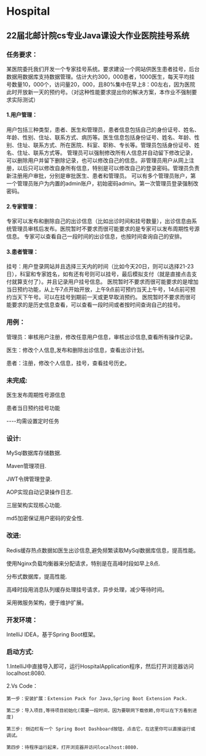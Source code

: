 # Hospital
## 22届北邮计院cs专业Java课设大作业医院挂号系统

### 任务要求：
某医院委托我们开发一个专家挂号系统。要求建设一个网站供医生患者挂号，后台数据用数据库支持数据管理。估计大约300，000患者，1000医生，每天平均挂号数量10，000个，访问量20，000，且80%集中在早上8：00左右，因为医院此时开放新一天的预约号。（对这种性能要求提出你的解决方案，本作业不强制要求实际测试）

#### 1.用户管理：
用户包括三种类型，患者、医生和管理员，患者信息包括自己的身份证号、姓名、年龄、性别、住址、联系方式、病历等。医生信息包括身份证号、姓名、年龄、性别、住址、联系方式、所在医院、科室、职称、专长等。管理员包括身份证号、姓名、住址、联系方式等。
管理员可以强制修改所有人信息并自动留下修改记录，可以删除用户并留下删除记录，也可以修改自己的信息。非管理员用户从网上注册，以后只可以修改自身所有信息，特别是可以修改自己的登录密码。管理员负责新注册用户审批，分别是审批医生、患者和管理员。
可以有多个管理员账户，第一个管理员账户为内置的admin账户，初始密码admin。第一次管理员登录强制改密码。

#### 2.专家管理：
专家可以发布和删除自己的出诊信息（比如出诊时间和挂号数量），出诊信息由系统管理员审核后发布。医院暂时不要求而很可能要求的是专家可以发布周期性号源信息。
专家可以查看自己一段时间的出诊信息，也按时间查询自己的安排。

#### 3.患者管理：
挂号：用户登录网站并且选择三天内的时间（比如今天20日，则可以选择21-23日），科室和专家姓名，如有还有号则可以挂号，最后模拟支付（就是直接点击支付就算支付了）。并且记录用户挂号信息。
医院暂时不要求而很可能要求的是增加当日预约功能，从上午7点开始开放，上午9点前可预约当天上午号，14点前可预约当天下午号。可以在挂号到期前一天或更早取消预约。
医院暂时不要求而很可能要求的是历史信息查看，可以查看一段时间或者按时间查询自己的挂号。


### 用例：
管理员：审核用户注册，修改任意用户信息，审核出诊信息,查看所有操作记录。

医生：修改个人信息,发布和删除出诊信息，查看出诊计划。

患者：注册，修改个人信息，挂号，查看挂号历史。

### 未完成:
医生发布周期性号源信息

患者当日预约挂号功能

----均需设置定时任务

### 设计:
MySql数据库存储数据.

Maven管理项目.

JWT令牌管理登录.

AOP实现自动记录操作日志.

三层架构实现核心功能.

md5加密保证用户密码的安全性.

### 改进:
Redis缓存热点数据如医生出诊信息,避免频繁读取MySql数据库信息，提高性能。

使用Nginx负载均衡器来分配请求，特别是在高峰时段如早上8点.

分布式数据库，提高性能.

高峰时段用消息队列缓存处理挂号请求，异步处理，减少等待时间。

采用微服务架构，便于维护扩展。

### 开发环境：
 IntelliJ IDEA，基于Spring Boot框架。

### 启动方式:
1.IntelliJ中直接导入即可，运行HospitalApplication程序，然后打开浏览器访问localhost:8080.

2.Vs Code：

    第一步：安装扩展：Extension Pack for Java,Spring Boot Extension Pack.

    第二步：导入项目,等待项目初始化(需要一段时间，因为要联网下载依赖,你可以在下方看到进度)

    第三步: 侧边栏有一个 Spring Boot Dashboard按钮，点击它，在这里你可以直接运行或调试。

    第四步：待程序运行起来，打开浏览器并访问localhost:8080.
